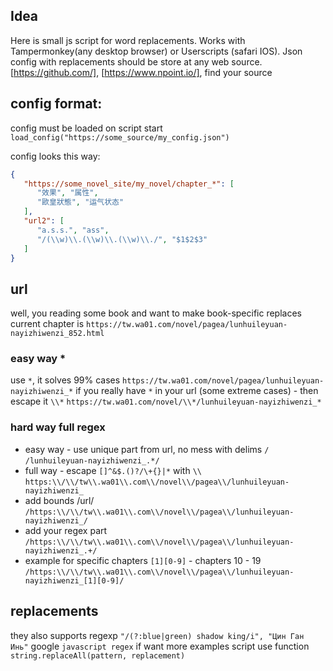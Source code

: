 ## Idea
Here is small js script for word replacements.
Works with Tampermonkey(any desktop browser) or Userscripts (safari IOS).
Json config with replacements should be store at any web source.
[https://github.com/], [https://www.npoint.io/], find your source

## config format:
config must be loaded on script start
`load_config("https://some_source/my_config.json")`

config looks this way:
```json
{
   "https://some_novel_site/my_novel/chapter_*": [
      "效果", "属性",
      "歐皇狀態", "运气状态"
   ],
   "url2": [
      "a.s.s.", "ass",
      "/(\\w)\\.(\\w)\\.(\\w)\\./", "$1$2$3"
   ]
}
```

## url
well, you reading some book and want to make book-specific replaces
current chapter is 
`https://tw.wa01.com/novel/pagea/lunhuileyuan-nayizhiwenzi_852.html`

### easy way *
use `*`, it solves 99% cases
`https://tw.wa01.com/novel/pagea/lunhuileyuan-nayizhiwenzi_*`
if you really have `*` in your url (some extreme cases) - then escape it `\\*`
`https://tw.wa01.com/novel/\\*/lunhuileyuan-nayizhiwenzi_*`
### hard way full regex
- easy way - use unique part from url, no mess with delims `/`
`/lunhuileyuan-nayizhiwenzi_.*/`
- full way - escape `[]^&$.()?/\+{}|*` with `\\`
`https:\\/\\/tw\\.wa01\\.com\\/novel\\/pagea\\/lunhuileyuan-nayizhiwenzi_`
- add bounds /url/
`/https:\\/\\/tw\\.wa01\\.com\\/novel\\/pagea\\/lunhuileyuan-nayizhiwenzi_/`
- add your regex part
`/https:\\/\\/tw\\.wa01\\.com\\/novel\\/pagea\\/lunhuileyuan-nayizhiwenzi_.+/`
- example for specific chapters
`[1][0-9]` - chapters 10 - 19
`/https:\\/\\/tw\\.wa01\\.com\\/novel\\/pagea\\/lunhuileyuan-nayizhiwenzi_[1][0-9]/`

## replacements
they also supports regexp
`"/(?:blue|green) shadow king/i", "Цин Ган Инь"`
google `javascript regex` if want more examples
script use function `string.replaceAll(pattern, replacement)`